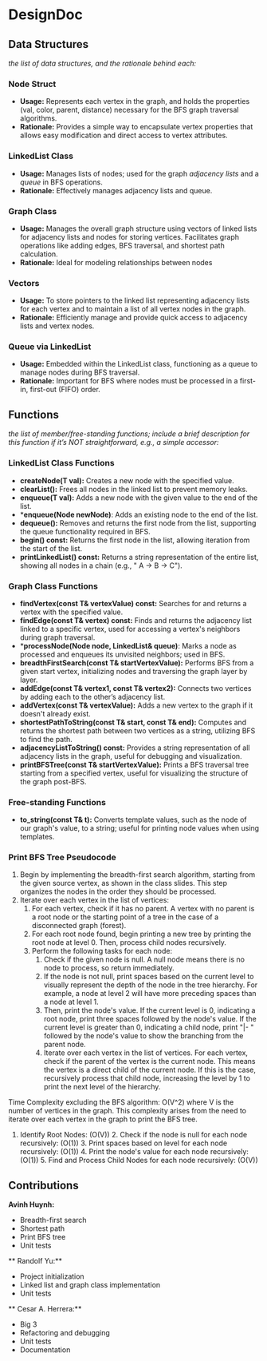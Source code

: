 # DesignDoc

## Data Structures

*the list of data structures, and the rationale behind each:*

### Node Struct

- **Usage:** Represents each vertex in the graph, and holds the properties (val, color, parent, distance) necessary for
  the BFS graph traversal algorithms.
- **Rationale:** Provides a simple way to encapsulate vertex properties that allows easy modification and direct access
  to vertex attributes.

### LinkedList Class

- **Usage:** Manages lists of nodes; used for the graph *adjacency lists* and a *queue* in BFS operations.
- **Rationale:** Effectively manages adjacency lists and queue.

### Graph Class

- **Usage:** Manages the overall graph structure using vectors of linked lists for adjacency lists and nodes for storing
  vertices. Facilitates graph operations like adding edges, BFS traversal, and shortest path calculation.
- **Rationale:** Ideal for modeling relationships between nodes

### Vectors

- **Usage:** To store pointers to the linked list representing adjacency lists for each vertex and to maintain a list of
  all vertex nodes in the graph.
- **Rationale:** Efficiently manage and provide quick access to adjacency lists and vertex nodes.

### Queue via LinkedList

- **Usage:** Embedded within the LinkedList class, functioning as a queue to manage nodes during BFS traversal.
- **Rationale:** Important for BFS where nodes must be processed in a first-in, first-out (FIFO) order.

## Functions

*the list of member/free-standing functions; include a brief description for this function if it’s NOT straightforward,
e.g., a simple accessor:*

### LinkedList Class Functions

- **createNode(T val):** Creates a new node with the specified value.
- **clearList():** Frees all nodes in the linked list to prevent memory leaks.
- **enqueue(T val):** Adds a new node with the given value to the end of the list.
- ***enqueue(Node<T> newNode)**: Adds an existing node to the end of the list.
- **dequeue():** Removes and returns the first node from the list, supporting the queue functionality required in BFS.
- **begin() const:** Returns the first node in the list, allowing iteration from the start of the list.
- **printLinkedList() const:** Returns a string representation of the entire list, showing all nodes in a chain (e.g., "
  A -> B -> C").

### Graph Class Functions

- **findVertex(const T& vertexValue) const:** Searches for and returns a vertex with the specified value.
- **findEdge(const T& vertex) const:** Finds and returns the adjacency list linked to a specific vertex, used for
  accessing a vertex's neighbors during graph traversal.
- ***processNode(Node<T> node, LinkedList<T>& queue)**: Marks a node as processed and enqueues its unvisited neighbors;
  used in BFS.
- **breadthFirstSearch(const T& startVertexValue):** Performs BFS from a given start vertex, initializing nodes and
  traversing the graph layer by layer.
- **addEdge(const T& vertex1, const T& vertex2):** Connects two vertices by adding each to the other’s adjacency list.
- **addVertex(const T& vertexValue):** Adds a new vertex to the graph if it doesn't already exist.
- **shortestPathToString(const T& start, const T& end):** Computes and returns the shortest path between two vertices as
  a string, utilizing BFS to find the path.
- **adjacencyListToString() const:** Provides a string representation of all adjacency lists in the graph, useful for
  debugging and visualization.
- **printBFSTree(const T& startVertexValue):** Prints a BFS traversal tree starting from a specified vertex, useful for
  visualizing the structure of the graph post-BFS.

### Free-standing Functions

- **to_string(const T& t):** Converts template values, such as the node of our graph's value, to a string; useful for
  printing node values when using templates.

### Print BFS Tree Pseudocode

1. Begin by implementing the breadth-first search algorithm, starting from the given source vertex, as shown in the
   class slides. This step organizes the nodes in the order they should be processed.
2. Iterate over each vertex in the list of vertices:
    1. For each vertex, check if it has no parent. A vertex with no parent is a root node or the starting point of a
       tree in the case of a disconnected graph (forest).
    2. For each root node found, begin printing a new tree by printing the root node at level 0. Then, process child
       nodes recursively.
    3. Perform the following tasks for each node:
        1. Check if the given node is null. A null node means there is no node to process, so return immediately.
        2. If the node is not null, print spaces based on the current level to visually represent the depth of the node
           in the tree hierarchy. For example, a node at level 2 will have more preceding spaces than a node at level 1.
        3. Then, print the node's value. If the current level is 0, indicating a root node, print three spaces followed
           by the node's value. If the current level is greater than 0, indicating a child node, print "|- " followed by
           the node's value to show the branching from the parent node.
        4. Iterate over each vertex in the list of vertices. For each vertex, check if the parent of the vertex is the
           current node. This means the vertex is a direct child of the current node. If this is the case, recursively
           process that child node, increasing the level by 1 to print the next level of the hierarchy.

Time Complexity excluding the BFS algorithm: O(V^2) where V is the number of vertices in the graph. This complexity
arises from the need to iterate over each vertex in the graph to print the BFS tree.

1. Identify Root Nodes: (O(V))
    2. Check if the node is null for each node recursively: (O(1))
    3. Print spaces based on level for each node recursively: (O(1))
    4. Print the node's value for each node recursively: (O(1))
    5. Find and Process Child Nodes for each node recursively: (O(V))

## Contributions

**Avinh Huynh:**

- Breadth-first search
- Shortest path
- Print BFS tree
- Unit tests

** Randolf Yu:**

- Project initialization
- Linked list and graph class implementation
- Unit tests

** Cesar A. Herrera:**

- Big 3
- Refactoring and debugging
- Unit tests
- Documentation
